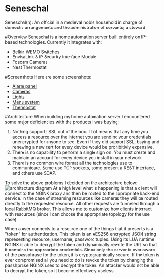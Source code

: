 Seneschal
=====
Seneschal(n): An official in a medieval noble household in charge of domestic arrangements and the administration of servants; a steward

#Overview
Seneschal is a home automation server built entirely on IP-based technologies. Currently it integrates with:
- Belkin WEMO Switches
- EnvisaLink 3 IP Security Interface Module
- Foscam Cameras
- Nest Thermostat

#Screenshots
Here are some screenshots:
- [Alarm panel]
- [Cameras]
- [Lights]
- [Menu system]
- [Thermostat]

#Architecture
When building my home automation server I encountered some major deficiencies with the products I was buying:

1. Nothing supports SSL out of the box. That means that any time you access a resource over the internet you are sending your credentials unencrypted for anyone to see. Even if they did support SSL, buying and renewing a new cert for every device would be prohibitivly expensive. 
2. There is no capability to perform a single sign on. You must create and maintain an account for every device you install in your network. 
3. There is no common wire format all the technologies use to communicate. Some use TCP sockets, some present a REST interface, and others use SOAP. 

To solve the above problems I decided on the architecture below:
![architecture diagram](https://raw.github.com/dretay/seneschal/master/imgs/seneschal_architecture.png)
At a high level what is happening is that a client will connect to the NGINX proxy and then be routed to the appropriate back-end service. In the case of streaming resources like cameras they will be routed directly to the requested resource. All other requests are funneled through a local RabbitMQ broker. This allows me to customize how clients interract with resources (since I can choose the appropriate topology for the use case). 

When a user connects to a resource one of the things that it presents is a "token" for authentication. This token is an AES256 encrypted JSON string representing resource, username, password tuples. Using its LUA runtime NGINX is able to decrypt the token and dynamically rewrite the URL so that it contains the appropriate credentials. Since only the server is ever aware of the passphrase for the token, it is cryptographically secure. If the token is ever compromised all you need to do is revoke the token by changing the passhprase NGINX uses to decrypt the token. An attacker would not be able to decrypt the token, so it become effectively useless.  


 
[Alarm panel]:https://github.com/dretay/seneschal/master/imgs/alarm.png
[cameras]:https://raw.github.com/dretay/seneschal/master/imgs/cameras.png
[lights]:https://raw.github.com/dretay/seneschal/master/imgs/lights.png
[menu system]:https://raw.github.com/dretay/seneschal/master/imgs/menu.png
[thermostat]:https://raw.github.com/dretay/seneschal/master/imgs/thermostat.png
